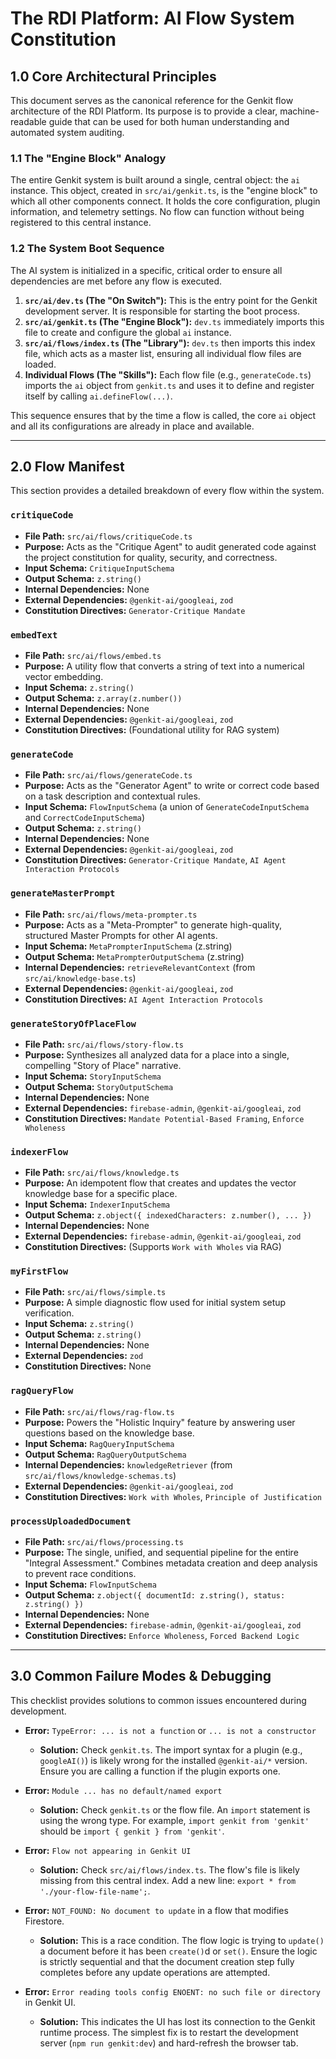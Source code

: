 # The RDI Platform: AI Flow System Constitution

## 1.0 Core Architectural Principles

This document serves as the canonical reference for the Genkit flow architecture of the RDI Platform. Its purpose is to provide a clear, machine-readable guide that can be used for both human understanding and automated system auditing.

### 1.1 The "Engine Block" Analogy

The entire Genkit system is built around a single, central object: the `ai` instance. This object, created in `src/ai/genkit.ts`, is the "engine block" to which all other components connect. It holds the core configuration, plugin information, and telemetry settings. No flow can function without being registered to this central instance.

### 1.2 The System Boot Sequence

The AI system is initialized in a specific, critical order to ensure all dependencies are met before any flow is executed.

1.  **`src/ai/dev.ts` (The "On Switch"):** This is the entry point for the Genkit development server. It is responsible for starting the boot process.
2.  **`src/ai/genkit.ts` (The "Engine Block"):** `dev.ts` immediately imports this file to create and configure the global `ai` instance.
3.  **`src/ai/flows/index.ts` (The "Library"):** `dev.ts` then imports this index file, which acts as a master list, ensuring all individual flow files are loaded.
4.  **Individual Flows (The "Skills"):** Each flow file (e.g., `generateCode.ts`) imports the `ai` object from `genkit.ts` and uses it to define and register itself by calling `ai.defineFlow(...)`.

This sequence ensures that by the time a flow is called, the core `ai` object and all its configurations are already in place and available.

---

## 2.0 Flow Manifest

This section provides a detailed breakdown of every flow within the system.

### `critiqueCode`
-   **File Path:** `src/ai/flows/critiqueCode.ts`
-   **Purpose:** Acts as the "Critique Agent" to audit generated code against the project constitution for quality, security, and correctness.
-   **Input Schema:** `CritiqueInputSchema`
-   **Output Schema:** `z.string()`
-   **Internal Dependencies:** None
-   **External Dependencies:** `@genkit-ai/googleai`, `zod`
-   **Constitution Directives:** `Generator-Critique Mandate`

### `embedText`
-   **File Path:** `src/ai/flows/embed.ts`
-   **Purpose:** A utility flow that converts a string of text into a numerical vector embedding.
-   **Input Schema:** `z.string()`
-   **Output Schema:** `z.array(z.number())`
-   **Internal Dependencies:** None
-   **External Dependencies:** `@genkit-ai/googleai`, `zod`
-   **Constitution Directives:** (Foundational utility for RAG system)

### `generateCode`
-   **File Path:** `src/ai/flows/generateCode.ts`
-   **Purpose:** Acts as the "Generator Agent" to write or correct code based on a task description and contextual rules.
-   **Input Schema:** `FlowInputSchema` (a union of `GenerateCodeInputSchema` and `CorrectCodeInputSchema`)
-   **Output Schema:** `z.string()`
-   **Internal Dependencies:** None
-   **External Dependencies:** `@genkit-ai/googleai`, `zod`
-   **Constitution Directives:** `Generator-Critique Mandate`, `AI Agent Interaction Protocols`

### `generateMasterPrompt`
-   **File Path:** `src/ai/flows/meta-prompter.ts`
-   **Purpose:** Acts as a "Meta-Prompter" to generate high-quality, structured Master Prompts for other AI agents.
-   **Input Schema:** `MetaPrompterInputSchema` (z.string)
-   **Output Schema:** `MetaPrompterOutputSchema` (z.string)
-   **Internal Dependencies:** `retrieveRelevantContext` (from `src/ai/knowledge-base.ts`)
-   **External Dependencies:** `@genkit-ai/googleai`, `zod`
-   **Constitution Directives:** `AI Agent Interaction Protocols`

### `generateStoryOfPlaceFlow`
-   **File Path:** `src/ai/flows/story-flow.ts`
-   **Purpose:** Synthesizes all analyzed data for a place into a single, compelling "Story of Place" narrative.
-   **Input Schema:** `StoryInputSchema`
-   **Output Schema:** `StoryOutputSchema`
-   **Internal Dependencies:** None
-   **External Dependencies:** `firebase-admin`, `@genkit-ai/googleai`, `zod`
-   **Constitution Directives:** `Mandate Potential-Based Framing`, `Enforce Wholeness`

### `indexerFlow`
-   **File Path:** `src/ai/flows/knowledge.ts`
-   **Purpose:** An idempotent flow that creates and updates the vector knowledge base for a specific place.
-   **Input Schema:** `IndexerInputSchema`
-   **Output Schema:** `z.object({ indexedCharacters: z.number(), ... })`
-   **Internal Dependencies:** None
-   **External Dependencies:** `firebase-admin`, `@genkit-ai/googleai`, `zod`
-   **Constitution Directives:** (Supports `Work with Wholes` via RAG)

### `myFirstFlow`
-   **File Path:** `src/ai/flows/simple.ts`
-   **Purpose:** A simple diagnostic flow used for initial system setup verification.
-   **Input Schema:** `z.string()`
-   **Output Schema:** `z.string()`
-   **Internal Dependencies:** None
-   **External Dependencies:** `zod`
-   **Constitution Directives:** None

### `ragQueryFlow`
-   **File Path:** `src/ai/flows/rag-flow.ts`
-   **Purpose:** Powers the "Holistic Inquiry" feature by answering user questions based on the knowledge base.
-   **Input Schema:** `RagQueryInputSchema`
-   **Output Schema:** `RagQueryOutputSchema`
-   **Internal Dependencies:** `knowledgeRetriever` (from `src/ai/flows/knowledge-schemas.ts`)
-   **External Dependencies:** `@genkit-ai/googleai`, `zod`
-   **Constitution Directives:** `Work with Wholes`, `Principle of Justification`

### `processUploadedDocument`
-   **File Path:** `src/ai/flows/processing.ts`
-   **Purpose:** The single, unified, and sequential pipeline for the entire "Integral Assessment." Combines metadata creation and deep analysis to prevent race conditions.
-   **Input Schema:** `FlowInputSchema`
-   **Output Schema:** `z.object({ documentId: z.string(), status: z.string() })`
-   **Internal Dependencies:** None
-   **External Dependencies:** `firebase-admin`, `@genkit-ai/googleai`, `zod`
-   **Constitution Directives:** `Enforce Wholeness`, `Forced Backend Logic`


---

## 3.0 Common Failure Modes & Debugging

This checklist provides solutions to common issues encountered during development.

-   **Error:** `TypeError: ... is not a function` or `... is not a constructor`
    -   **Solution:** Check `genkit.ts`. The import syntax for a plugin (e.g., `googleAI()`) is likely wrong for the installed `@genkit-ai/*` version. Ensure you are calling a function if the plugin exports one.

-   **Error:** `Module ... has no default/named export`
    -   **Solution:** Check `genkit.ts` or the flow file. An `import` statement is using the wrong type. For example, `import genkit from 'genkit'` should be `import { genkit } from 'genkit'`.

-   **Error:** `Flow not appearing in Genkit UI`
    -   **Solution:** Check `src/ai/flows/index.ts`. The flow's file is likely missing from this central index. Add a new line: `export * from './your-flow-file-name';`.

-   **Error:** `NOT_FOUND: No document to update` in a flow that modifies Firestore.
    -   **Solution:** This is a race condition. The flow logic is trying to `update()` a document before it has been `create()`d or `set()`. Ensure the logic is strictly sequential and that the document creation step fully completes before any update operations are attempted.

-   **Error:** `Error reading tools config ENOENT: no such file or directory` in Genkit UI.
    -   **Solution:** This indicates the UI has lost its connection to the Genkit runtime process. The simplest fix is to restart the development server (`npm run genkit:dev`) and hard-refresh the browser tab.
